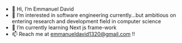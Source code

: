 - 👋 Hi, I’m Emmanuel David
- 👀 I’m interested in software engineering currently...but ambitious on entering
      research and development field in computer science
- 🌱 I’m currently learning Next js frame-work
- 📫 Reach me at emmanueldavid1320@gmail.com !!

<!---
Emman1320/Emman1320 is a ✨ special ✨ repository because its `README.md` (this file) appears on your GitHub profile.
You can click the Preview link to take a look at your changes.
--->
